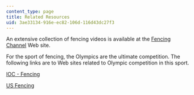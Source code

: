 ```yaml
---
content_type: page
title: Related Resources
uid: 3ae33134-916e-ec82-106d-116d43dc27f3
---
```


An extensive collection of fencing videos is available at the [Fencing Channel](http://www.fencing.net/) Web site.

For the sport of fencing, the Olympics are the ultimate competition. The following links are to Web sites related to Olympic competition in this sport.

[IOC - Fencing](https://www.olympic.org/fencing)

[US Fencing](http://www.usfencing.org/)